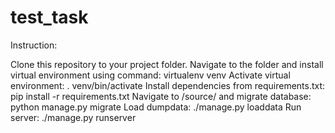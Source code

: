 # test_task
Instruction:

Clone this repository to your project folder.
Navigate to the folder and install virtual environment using command: virtualenv venv
Activate virtual environment: . venv/bin/activate
Install dependencies from requirements.txt: pip install -r requirements.txt
Navigate to /source/ and migrate database: python manage.py migrate
Load dumpdata: ./manage.py loaddata
Run server: ./manage.py runserver
